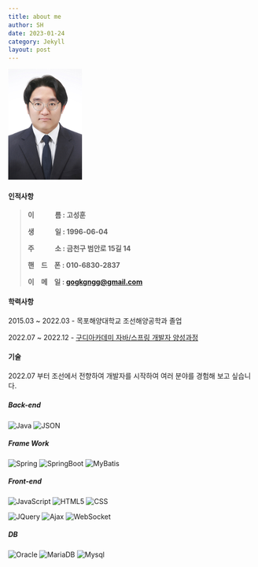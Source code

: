 ```yaml
---
title: about me
author: SH
date: 2023-01-24
category: Jekyll
layout: post
---
```


<img src="/assets/img/SH_image.jpg" style="width: 150px; height=210;" >


#### 인적사항

>**이　　　름 : 고성훈**
>
>**생　　　일 : 1996-06-04**
>
>**주　　　소 : 금천구 범안로 15길 14**
>
>**핸　드　폰 : 010-6830-2837**
>
>**이　메　일 : gogkgngg@gmail.com**


#### 학력사항

2015.03 ~ 2022.03 - 목포해양대학교 조선해양공학과 졸업

2022.07 ~ 2022.12 - [구디아카데미 자바/스프링 개발자 양성과정](https://gdu.co.kr/process/process_010100.html?bmain=view&uid=60&mode=)

#### 기술

2022.07 부터 조선에서 전향하여 개발자를 시작하여 여러 분야를 경험해 보고 싶습니다.

##### **Back-end**　
![Java](https://img.shields.io/badge/java-007396?style=flat-square&logo=java&logoColor=white) ![JSON](https://img.shields.io/badge/JSON-000000?style=flat-square&logo=JSON&logoColor=white) 

##### **Frame Work**
![Spring](https://img.shields.io/badge/Spring-6DB33F?style=flat-square&logo=Spring&logoColor=white) ![SpringBoot](https://img.shields.io/badge/SpringBoot-6DB33F?style=flat-square&logo=SpringBoot&logoColor=white) ![MyBatis](https://img.shields.io/badge/Mybatis-FF0000?style=flat-square&logo=WebSocket&logoColor=black)

##### **Front-end**
![JavaScript](https://img.shields.io/badge/JavaScript-F7DF1E?style=flat-square&logo=JavaScript&logoColor=white) ![HTML5](https://img.shields.io/badge/HTML5-E34F26?style=flat-square&logo=HTML5&logoColor=white) ![CSS](https://img.shields.io/badge/CSS3-1572B6?style=flat-square&logo=CSS3&logoColor=white)

![JQuery](https://img.shields.io/badge/JQuery-0769AD?style=flat-square&logo=JQuery&logoColor=white) ![Ajax](https://img.shields.io/badge/Ajax-0063CB?style=flat-square&logo=Ajax&logoColor=white) ![WebSocket](https://img.shields.io/badge/WebSocket-FF6A00?style=flat-square&logo=WebSocket&logoColor=white) 

##### **DB**
![Oracle](https://img.shields.io/badge/Oracle-F80000?style=flat-square&logo=Oracle&logoColor=white) ![MariaDB](https://img.shields.io/badge/MariaDB-003545?style=flat-square&logo=MariaDB&logoColor=white) ![Mysql](https://img.shields.io/badge/Mysql-4479A1?style=flat-square&logo=Mysql&logoColor=white)
